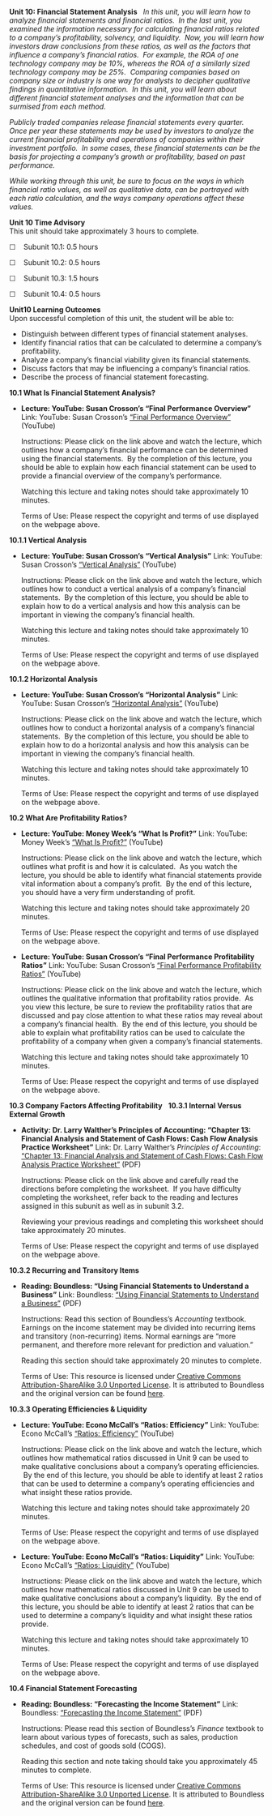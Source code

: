 **Unit 10: Financial Statement Analysis** <span id="10"></span> 
*In this unit, you will learn how to analyze financial statements and
financial ratios.  In the last unit, you examined the information
necessary for calculating financial ratios related to a company’s
profitability, solvency, and liquidity.  Now, you will learn how
investors draw conclusions from these ratios, as well as the factors
that influence a company’s financial ratios.  For example, the ROA of
one technology company may be 10%, whereas the ROA of a similarly sized
technology company may be 25%.  Comparing companies based on company
size or industry is one way for analysts to decipher qualitative
findings in quantitative information.  In this unit, you will learn
about different financial statement analyses and the information that
can be surmised from each method.*  
  
 *Publicly traded companies release financial statements every quarter. 
Once per year these statements may be used by investors to analyze the
current financial profitability and operations of companies within their
investment portfolio.  In some cases, these financial statements can be
the basis for projecting a company’s growth or profitability, based on
past performance.*  
  
 *While working through this unit, be sure to focus on the ways in which
financial ratio values, as well as qualitative data, can be portrayed
with each ratio calculation, and the ways company operations affect
these values.*

**Unit 10 Time Advisory**  
This unit should take approximately 3 hours to complete.  
  
 ☐    Subunit 10.1: 0.5 hours  
  
 ☐    Subunit 10.2: 0.5 hours  
  
 ☐    Subunit 10.3: 1.5 hours  
  
 ☐    Subunit 10.4: 0.5 hours

**Unit10 Learning Outcomes**  
Upon successful completion of this unit, the student will be able to:
-   Distinguish between different types of financial statement analyses.
-   Identify financial ratios that can be calculated to determine a
    company’s profitability.
-   Analyze a company’s financial viability given its financial
    statements.
-   Discuss factors that may be influencing a company’s financial
    ratios.
-   Describe the process of financial statement forecasting.

**10.1 What Is Financial Statement Analysis?** <span id="10.1"></span> 
-   **Lecture: YouTube: Susan Crosson’s “Final Performance Overview”**
    Link: YouTube: Susan Crosson’s [“Final Performance
    Overview”](http://www.youtube.com/watch?v=pTesSDo-2pE&list=PL9BBBC6948ABBA9EC&index=1&feature=plpp_video)
    (YouTube)  
      
     Instructions: Please click on the link above and watch the lecture,
    which outlines how a company’s financial performance can be
    determined using the financial statements.  By the completion of
    this lecture, you should be able to explain how each financial
    statement can be used to provide a financial overview of the
    company’s performance.  
      
     Watching this lecture and taking notes should take approximately 10
    minutes.  
      
     Terms of Use: Please respect the copyright and terms of use
    displayed on the webpage above.

**10.1.1 Vertical Analysis** <span id="10.1.1"></span> 
-   **Lecture: YouTube: Susan Crosson’s “Vertical Analysis”**
    Link: YouTube: Susan Crosson’s [“Vertical
    Analysis”](http://www.youtube.com/watch?v=Af6KkozRbS4) (YouTube)  
      
     Instructions: Please click on the link above and watch the lecture,
    which outlines how to conduct a vertical analysis of a company’s
    financial statements.  By the completion of this lecture, you should
    be able to explain how to do a vertical analysis and how this
    analysis can be important in viewing the company’s financial
    health.  
      
     Watching this lecture and taking notes should take approximately 10
    minutes.  
      
     Terms of Use: Please respect the copyright and terms of use
    displayed on the webpage above.

**10.1.2 Horizontal Analysis** <span id="10.1.2"></span> 
-   **Lecture: YouTube: Susan Crosson’s “Horizontal Analysis”**
    Link: YouTube: Susan Crosson’s [“Horizontal
    Analysis”](http://www.youtube.com/watch?v=5VAsboeLKrw&feature=relmfu)
    (YouTube)  
      
     Instructions: Please click on the link above and watch the lecture,
    which outlines how to conduct a horizontal analysis of a company’s
    financial statements.  By the completion of this lecture, you should
    be able to explain how to do a horizontal analysis and how this
    analysis can be important in viewing the company’s financial
    health.  
      
     Watching this lecture and taking notes should take approximately 10
    minutes.  
      
     Terms of Use: Please respect the copyright and terms of use
    displayed on the webpage above.

**10.2 What Are Profitability Ratios?** <span id="10.2"></span> 
-   **Lecture: YouTube: Money Week’s “What Is Profit?”**
    Link: YouTube: Money Week’s [“What Is
    Profit?”](http://www.youtube.com/watch?v=IQuYnADhuwo&feature=relmfu)
    (YouTube)  
      
     Instructions: Please click on the link above and watch the lecture,
    which outlines what profit is and how it is calculated.  As you
    watch the lecture, you should be able to identify what financial
    statements provide vital information about a company’s profit.  By
    the end of this lecture, you should have a very firm understanding
    of profit.  
      
     Watching this lecture and taking notes should take approximately 20
    minutes.  
      
     Terms of Use: Please respect the copyright and terms of use
    displayed on the webpage above.

-   **Lecture: YouTube: Susan Crosson’s “Final Performance Profitability
    Ratios”**
    Link: YouTube: Susan Crosson’s [“Final Performance Profitability
    Ratios”](http://www.youtube.com/watch?v=WijAG7d1ono) (YouTube)  
      
     Instructions: Please click on the link above and watch the lecture,
    which outlines the qualitative information that profitability ratios
    provide.  As you view this lecture, be sure to review the
    profitability ratios that are discussed and pay close attention to
    what these ratios may reveal about a company’s financial health.  By
    the end of this lecture, you should be able to explain what
    profitability ratios can be used to calculate the profitability of a
    company when given a company’s financial statements.  
      
     Watching this lecture and taking notes should take approximately 10
    minutes.  
      
     Terms of Use: Please respect the copyright and terms of use
    displayed on the webpage above.

**10.3 Company Factors Affecting Profitability** <span
id="10.3"></span> 
**10.3.1 Internal Versus External Growth** <span id="10.3.1"></span> 
-   **Activity: Dr. Larry Walther’s Principles of Accounting: “Chapter
    13: Financial Analysis and Statement of Cash Flows: Cash Flow
    Analysis Practice Worksheet”**
    Link: Dr. Larry Walther’s *Principles of Accounting*: [“Chapter 13:
    Financial Analysis and Statement of Cash Flows: Cash Flow Analysis
    Practice
    Worksheet”](http://www.principlesofaccounting.com/chapter13/problems13.html)
    (PDF)  
      
     Instructions: Please click on the link above and carefully read the
    directions before completing the worksheet.  If you have difficulty
    completing the worksheet, refer back to the reading and lectures
    assigned in this subunit as well as in subunit 3.2.  
      
     Reviewing your previous readings and completing this worksheet
    should take approximately 20 minutes.  
      
     Terms of Use: Please respect the copyright and terms of use
    displayed on the webpage above.

**10.3.2 Recurring and Transitory Items** <span id="10.3.2"></span> 
-   **Reading: Boundless: “Using Financial Statements to Understand a
    Business”**
    Link: Boundless: [“Using Financial Statements to Understand a
    Business”](http://www.saylor.org/site/wp-content/uploads/2013/04/PRDV201_Accounting-by-Boundless_Using-Financial-Statements-to-Understand-a-Business.pdf)
    (PDF)  
      
     Instructions: Read this section of Boundless’s *Accounting*
    textbook. Earnings on the income statement may be divided into
    recurring items and transitory (non-recurring) items. Normal
    earnings are “more permanent, and therefore more relevant for
    prediction and valuation.”  
      
     Reading this section should take approximately 20 minutes to
    complete.  
      
     Terms of Use: This resource is licensed under [Creative Commons
    Attribution-ShareAlike 3.0 Unported
    License](http://creativecommons.org/licenses/by-sa/3.0/). It is
    attributed to Boundless and the original version can be found
    [here](https://www.boundless.com/accounting/analyzing-financial-statements/overview-financial-statements-analysis/using-financial-statements-to-understand-business/).

**10.3.3 Operating Efficiencies & Liquidity** <span id="10.3.3"></span> 
-   **Lecture: YouTube: Econo McCall’s “Ratios: Efficiency”**
    Link: YouTube: Econo McCall’s [“Ratios:
    Efficiency”](http://www.youtube.com/watch?v=y3mjZDWaHfA&feature=channel&list=UL)
    (YouTube)  
      
     Instructions: Please click on the link above and watch the lecture,
    which outlines how mathematical ratios discussed in Unit 9 can be
    used to make qualitative conclusions about a company’s operating
    efficiencies.  By the end of this lecture, you should be able to
    identify at least 2 ratios that can be used to determine a company’s
    operating efficiencies and what insight these ratios provide.  
      
     Watching this lecture and taking notes should take approximately 20
    minutes.  
      
     Terms of Use: Please respect the copyright and terms of use
    displayed on the webpage above.

-   **Lecture: YouTube: Econo McCall’s “Ratios: Liquidity”**
    Link: YouTube: Econo McCall’s [“Ratios:
    Liquidity”](http://www.youtube.com/watch?v=SlEBhVGUNd4&feature=BFa&list=ULy3mjZDWaHfA)
    (YouTube)  
      
     Instructions: Please click on the link above and watch the lecture,
    which outlines how mathematical ratios discussed in Unit 9 can be
    used to make qualitative conclusions about a company’s liquidity.
     By the end of this lecture, you should be able to identify at least
    2 ratios that can be used to determine a company’s liquidity and
    what insight these ratios provide.  
      
     Watching this lecture and taking notes should take approximately 10
    minutes.  
      
     Terms of Use: Please respect the copyright and terms of use
    displayed on the webpage above.

**10.4 Financial Statement Forecasting** <span id="10.4"></span> 
-   **Reading: Boundless: “Forecasting the Income Statement”**
    Link: Boundless: [“Forecasting the Income
    Statement”](http://www.saylor.org/site/wp-content/uploads/2013/04/PRDV201_Finance-by-Boundless_Forecasting-the-Income-Statement.pdf)
    (PDF)   
      
     Instructions: Please read this section of Boundless’s *Finance*
    textbook to learn about various types of forecasts, such as sales,
    production schedules, and cost of goods sold (COGS).  
      
     Reading this section and note taking should take you approximately
    45 minutes to complete.  
      
     Terms of Use: This resource is licensed under [Creative Commons
    Attribution-ShareAlike 3.0 Unported
    License](http://creativecommons.org/licenses/by-sa/3.0/). It is
    attributed to Boundless and the original version can be found
    [here](https://www.boundless.com/finance/forecasting-financial-statements/forecasting-income-statement/).


